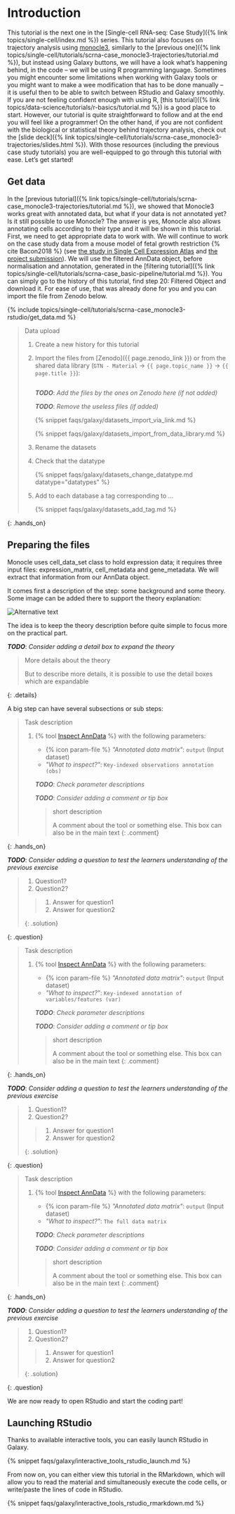 # Introduction

This tutorial is the next one in the [Single-cell RNA-seq: Case Study]({% link topics/single-cell/index.md %}) series. This tutorial also focuses on trajectory analysis using [monocle3](https://cole-trapnell-lab.github.io/monocle3/), similarly to the [previous one]({% link topics/single-cell/tutorials/scrna-case_monocle3-trajectories/tutorial.md %}), but instead using Galaxy buttons, we will have a look what’s happening behind, in the code – we will be using R programming language. Sometimes you might encounter some limitations when working with Galaxy tools or you might want to make a wee modification that has to be done manually – it is useful then to be able to switch between RStudio and Galaxy smoothly. If you are not feeling confident enough with using R, [this tutorial]({% link topics/data-science/tutorials/r-basics/tutorial.md %}) is a good place to start. However, our tutorial is quite straightforward to follow and at the end you will feel like a programmer! On the other hand, if you are not confident with the biological or statistical theory behind trajectory analysis, check out the [slide deck]({% link topics/single-cell/tutorials/scrna-case_monocle3-trajectories/slides.html %}). With those resources (including the previous case study tutorials) you are well-equipped to go through this tutorial with ease. Let’s get started! 


## Get data
In the [previous tutorial]({% link topics/single-cell/tutorials/scrna-case_monocle3-trajectories/tutorial.md %}), we showed that Monocle3 works great with annotated data, but what if your data is not annotated yet? Is it still possible to use Monocle? The answer is yes, Monocle also allows annotating cells according to their type and it will be shown in this tutorial. First, we need to get appropriate data to work with. We will continue to work on the case study data from a mouse model of fetal growth restriction {% cite Bacon2018 %} (see [the study in Single Cell Expression Atlas](https://www.ebi.ac.uk/gxa/sc/experiments/E-MTAB-6945/results/tsne) and [the project submission](https://www.ebi.ac.uk/arrayexpress/experiments/E-MTAB-6945/)). We will use the filtered AnnData object, before normalisation and annotation, generated in the [filtering tutorial]({% link topics/single-cell/tutorials/scrna-case_basic-pipeline/tutorial.md %}). You can simply go to the history of this tutorial, find step 20: Filtered Object and download it. For ease of use, that was already done for you and you can import the file from Zenodo below. 

{% include topics/single-cell/tutorials/scrna-case_monocle3-rstudio/get_data.md %} 

> <hands-on-title>Data upload </hands-on-title>
>
> 1. Create a new history for this tutorial
> 2. Import the files from [Zenodo]({{ page.zenodo_link }}) or from
>    the shared data library (`GTN - Material` -> `{{ page.topic_name }}`
>     -> `{{ page.title }}`):
>
>    ```
>    
>    ```
>    ***TODO***: *Add the files by the ones on Zenodo here (if not added)*
>
>    ***TODO***: *Remove the useless files (if added)*
>
>    {% snippet faqs/galaxy/datasets_import_via_link.md %}
>
>    {% snippet faqs/galaxy/datasets_import_from_data_library.md %}
>
> 3. Rename the datasets
> 4. Check that the datatype
>
>    {% snippet faqs/galaxy/datasets_change_datatype.md datatype="datatypes" %}
>
> 5. Add to each database a tag corresponding to ...
>
>    {% snippet faqs/galaxy/datasets_add_tag.md %}
>
{: .hands_on}



## Preparing the files
Monocle uses cell_data_set class to hold expression data; it requires three input files: expression_matrix, cell_metadata and gene_metadata. We will extract that information from our AnnData object. 


It comes first a description of the step: some background and some theory.
Some image can be added there to support the theory explanation:

![Alternative text](../../images/image_name "Legend of the image")

The idea is to keep the theory description before quite simple to focus more on the practical part.

***TODO***: *Consider adding a detail box to expand the theory*

> <details-title> More details about the theory </details-title>
>
> But to describe more details, it is possible to use the detail boxes which are expandable
>
{: .details}

A big step can have several subsections or sub steps:


> <hands-on-title> Task description </hands-on-title>
>
> 1. {% tool [Inspect AnnData](toolshed.g2.bx.psu.edu/repos/iuc/anndata_inspect/anndata_inspect/0.7.5+galaxy1) %} with the following parameters:
>    - {% icon param-file %} *"Annotated data matrix"*: `output` (Input dataset)
>    - *"What to inspect?"*: `Key-indexed observations annotation (obs)`
>
>    ***TODO***: *Check parameter descriptions*
>
>    ***TODO***: *Consider adding a comment or tip box*
>
>    > <comment-title> short description </comment-title>
>    >
>    > A comment about the tool or something else. This box can also be in the main text
>    {: .comment}
>
{: .hands_on}

***TODO***: *Consider adding a question to test the learners understanding of the previous exercise*

> <question-title></question-title>
>
> 1. Question1?
> 2. Question2?
>
> > <solution-title></solution-title>
> >
> > 1. Answer for question1
> > 2. Answer for question2
> >
> {: .solution}
>
{: .question}


> <hands-on-title> Task description </hands-on-title>
>
> 1. {% tool [Inspect AnnData](toolshed.g2.bx.psu.edu/repos/iuc/anndata_inspect/anndata_inspect/0.7.5+galaxy1) %} with the following parameters:
>    - {% icon param-file %} *"Annotated data matrix"*: `output` (Input dataset)
>    - *"What to inspect?"*: `Key-indexed annotation of variables/features (var)`
>
>    ***TODO***: *Check parameter descriptions*
>
>    ***TODO***: *Consider adding a comment or tip box*
>
>    > <comment-title> short description </comment-title>
>    >
>    > A comment about the tool or something else. This box can also be in the main text
>    {: .comment}
>
{: .hands_on}

***TODO***: *Consider adding a question to test the learners understanding of the previous exercise*

> <question-title></question-title>
>
> 1. Question1?
> 2. Question2?
>
> > <solution-title></solution-title>
> >
> > 1. Answer for question1
> > 2. Answer for question2
> >
> {: .solution}
>
{: .question}


> <hands-on-title>Task description</hands-on-title>
>
> 1. {% tool [Inspect AnnData](toolshed.g2.bx.psu.edu/repos/iuc/anndata_inspect/anndata_inspect/0.7.5+galaxy1) %} with the following parameters:
>    - {% icon param-file %} *"Annotated data matrix"*: `output` (Input dataset)
>    - *"What to inspect?"*: `The full data matrix`
>
>    ***TODO***: *Check parameter descriptions*
>
>    ***TODO***: *Consider adding a comment or tip box*
>
>    > <comment-title> short description </comment-title>
>    >
>    > A comment about the tool or something else. This box can also be in the main text
>    {: .comment}
>
{: .hands_on}

***TODO***: *Consider adding a question to test the learners understanding of the previous exercise*

> <question-title></question-title>
>
> 1. Question1?
> 2. Question2?
>
> > <solution-title></solution-title>
> >
> > 1. Answer for question1
> > 2. Answer for question2
> >
> {: .solution}
>
{: .question}

We are now ready to open RStudio and start the coding part!  


## Launching RStudio
Thanks to available interactive tools, you can easily launch RStudio in Galaxy. 

{% snippet faqs/galaxy/interactive_tools_rstudio_launch.md %}


From now on, you can either view this tutorial in the RMarkdown, which will allow you to read the material and simultaneously execute the code cells, or write/paste the lines of code in RStudio. 

{% snippet faqs/galaxy/interactive_tools_rstudio_rmarkdown.md %}

